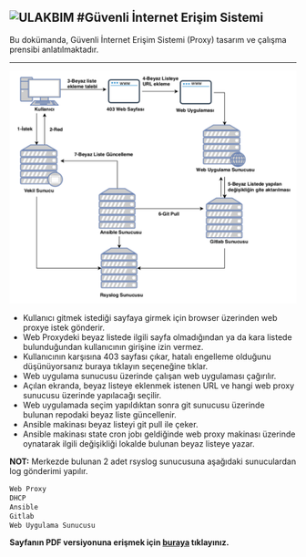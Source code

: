 ![ULAKBIM](../img/ulakbim.jpg)
#Güvenli İnternet Erişim Sistemi
------

Bu dokümanda, Güvenli İnternet Erişim Sistemi (Proxy) tasarım ve çalışma prensibi anlatılmaktadır.

------

![WebProxy](../img/WebProxy_diyagram.png)

  * Kullanıcı gitmek istediği sayfaya girmek için browser üzerinden web proxye istek gönderir.
  * Web Proxydeki beyaz listede ilgili sayfa olmadığından ya da kara listede bulunduğundan kullanıcının girişine izin vermez.
  * Kullanıcının karşısına 403 sayfası çıkar, hatalı engelleme olduğunu düşünüyorsanız buraya tıklayın seçeneğine tıklar.
  * Web uygulama sunucusu üzerinde çalışan web uygulaması çağırılır.
  * Açılan ekranda, beyaz listeye eklenmek istenen URL ve hangi web proxy sunucusu üzerinde yapılacağı seçilir.
  * Web uygulamada seçim yapıldıktan sonra git sunucusu üzerinde bulunan repodaki beyaz liste güncellenir.
  * Ansible makinası beyaz listeyi git pull ile çeker.
  * Ansible makinası state cron jobı geldiğinde web proxy makinası üzerinde oynatarak ilgili değişikliği lokalde bulunan beyaz listeye yazar.

**NOT:** Merkezde bulunan 2 adet rsyslog sunucusuna aşağıdaki sunuculardan log gönderimi yapılır.
    
    Web Proxy
    DHCP
    Ansible
    Gitlab
    Web Uygulama Sunucusu

**Sayfanın PDF versiyonuna erişmek için [buraya](guvenli-internet-erisim-sistemi.pdf) tıklayınız.**

